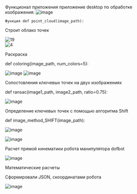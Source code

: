 Функционал приложения приложение desktop по обработке изображения:
![image](https://github.com/user-attachments/assets/bbbe6023-3531-4dbb-9962-d9fbe28e7334)

    Функция def point_cloud(image_path):
Строит облако точек

![19](https://github.com/user-attachments/assets/44decbc1-5fad-4387-aadb-6a866a7b0026)    
![4](https://github.com/user-attachments/assets/67dd1f37-cac0-49a9-a1c9-d5f2d7b4ead3)

Раскраска

def coloring(image_path, num_colors=5):

![image](https://github.com/user-attachments/assets/2e6dbcc1-5308-41a8-b612-2cd06dce5c28)
![image](https://github.com/user-attachments/assets/0a4b7faf-6ac2-439e-9936-0ca888a32da9)

Сопостовления ключевых точек на двух изображениях

def ransac(image1_path, image2_path, ratio=0.75):

![image](https://github.com/user-attachments/assets/79e5e929-6a05-4828-9c81-acbe980f1b72)

Определение ключевых точек с помощью алгоритма Shift

def image_method_SHIFT(image_path):

![image](https://github.com/user-attachments/assets/1db687cb-40cf-4308-a7ad-77572af71ebe)

![image](https://github.com/user-attachments/assets/cd5edc82-7406-4cdd-a2f1-e2cf7577005d)

Расчет прямой кинематики робота манипулятора dofbot 

![image](https://github.com/user-attachments/assets/9a1074ba-109a-48a3-bbdc-b88e2fef014b)

Математические расчеты 

Сформировали JSON, скоординатами робота

![image](https://github.com/user-attachments/assets/0e2c7af1-b37f-41ed-a735-955c69cae64f)
